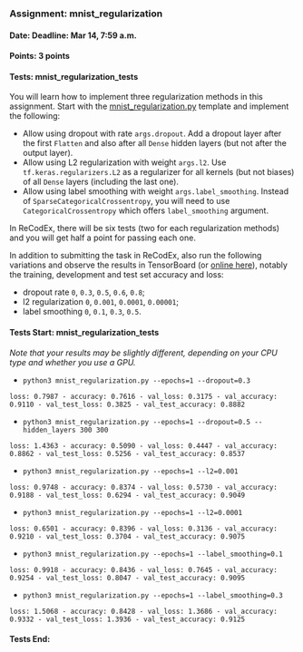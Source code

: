 ### Assignment: mnist_regularization
#### Date: Deadline: Mar 14, 7:59 a.m.
#### Points: 3 points
#### Tests: mnist_regularization_tests

You will learn how to implement three regularization methods in this assignment.
Start with the
[mnist_regularization.py](https://github.com/ufal/npfl114/tree/master/labs/03/mnist_regularization.py)
template and implement the following:
- Allow using dropout with rate `args.dropout`. Add a dropout layer after the
  first `Flatten` and also after all `Dense` hidden layers (but not after the
  output layer).
- Allow using L2 regularization with weight `args.l2`. Use
  `tf.keras.regularizers.L2` as a regularizer for all kernels (but not
  biases) of all `Dense` layers (including the last one).
- Allow using label smoothing with weight `args.label_smoothing`. Instead
  of `SparseCategoricalCrossentropy`, you will need to use
  `CategoricalCrossentropy` which offers `label_smoothing` argument.

In ReCodEx, there will be six tests (two for each regularization methods) and
you will get half a point for passing each one.

In addition to submitting the task in ReCodEx, also run the following
variations and observe the results in TensorBoard
(or [online here](https://tensorboard.dev/experiment/9lu5xlnvTYODHPs2UkS5Jw/)),
notably the training, development and test set accuracy and loss:
- dropout rate `0`, `0.3`, `0.5`, `0.6`, `0.8`;
- l2 regularization `0`, `0.001`, `0.0001`, `0.00001`;
- label smoothing `0`, `0.1`, `0.3`, `0.5`.

#### Tests Start: mnist_regularization_tests
_Note that your results may be slightly different, depending on your CPU type and whether you use a GPU._
- `python3 mnist_regularization.py --epochs=1 --dropout=0.3`
```
loss: 0.7987 - accuracy: 0.7616 - val_loss: 0.3175 - val_accuracy: 0.9110 - val_test_loss: 0.3825 - val_test_accuracy: 0.8882
```
- `python3 mnist_regularization.py --epochs=1 --dropout=0.5 --hidden_layers 300 300`
```
loss: 1.4363 - accuracy: 0.5090 - val_loss: 0.4447 - val_accuracy: 0.8862 - val_test_loss: 0.5256 - val_test_accuracy: 0.8537
```
- `python3 mnist_regularization.py --epochs=1 --l2=0.001`
```
loss: 0.9748 - accuracy: 0.8374 - val_loss: 0.5730 - val_accuracy: 0.9188 - val_test_loss: 0.6294 - val_test_accuracy: 0.9049
```
- `python3 mnist_regularization.py --epochs=1 --l2=0.0001`
```
loss: 0.6501 - accuracy: 0.8396 - val_loss: 0.3136 - val_accuracy: 0.9210 - val_test_loss: 0.3704 - val_test_accuracy: 0.9075
```
- `python3 mnist_regularization.py --epochs=1 --label_smoothing=0.1`
```
loss: 0.9918 - accuracy: 0.8436 - val_loss: 0.7645 - val_accuracy: 0.9254 - val_test_loss: 0.8047 - val_test_accuracy: 0.9095
```
- `python3 mnist_regularization.py --epochs=1 --label_smoothing=0.3`
```
loss: 1.5068 - accuracy: 0.8428 - val_loss: 1.3686 - val_accuracy: 0.9332 - val_test_loss: 1.3936 - val_test_accuracy: 0.9125
```
#### Tests End:
